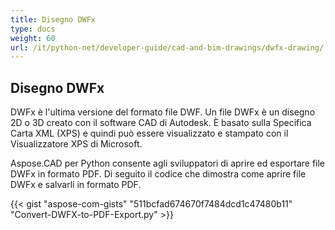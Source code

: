 ```yaml
---
title: Disegno DWFx
type: docs
weight: 60
url: /it/python-net/developer-guide/cad-and-bim-drawings/dwfx-drawing/
---
```


## **Disegno DWFx**
DWFx è l'ultima versione del formato file DWF. Un file DWFx è un disegno 2D o 3D creato con il software CAD di Autodesk. È basato sulla Specifica Carta XML (XPS) e quindi può essere visualizzato e stampato con il Visualizzatore XPS di Microsoft.

Aspose.CAD per Python consente agli sviluppatori di aprire ed esportare file DWFx in formato PDF. Di seguito il codice che dimostra come aprire file DWFx e salvarli in formato PDF.

{{< gist "aspose-com-gists" "511bcfad674670f7484dcd1c47480b11" "Convert-DWFX-to-PDF-Export.py" >}}
